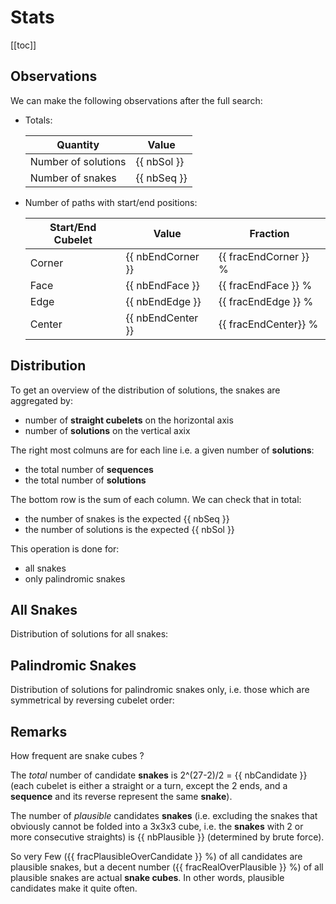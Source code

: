 # Stats

[[toc]]

## Observations

We can make the following observations after the full search:

- Totals:

  | Quantity            | Value       |
  | ------------------- | ----------- |
  | Number of solutions | {{ nbSol }} |
  | Number of snakes    | {{ nbSeq }} |

- Number of paths with start/end positions:

  | Start/End Cubelet | Value             | Fraction               |
  | ----------------- | ----------------- | ---------------------- |
  | Corner            | {{ nbEndCorner }} | {{ fracEndCorner  }} % |
  | Face              | {{ nbEndFace }}   | {{ fracEndFace }} %    |
  | Edge              | {{ nbEndEdge }}   | {{ fracEndEdge }} %    |
  | Center            | {{ nbEndCenter }} | {{ fracEndCenter}} %   |

## Distribution

To get an overview of the distribution of solutions, the snakes are aggregated by:

- number of **straight cubelets** on the horizontal axis
- number of **solutions** on the vertical axix

The right most colmuns are for each line i.e. a given number of **solutions**:

- the total number of **sequences**
- the total number of **solutions**

The bottom row is the sum of each column. We can check that in total:

- the number of snakes is the expected {{ nbSeq }}
- the number of solutions is the expected {{ nbSol }}

This operation is done for:

- all snakes
- only palindromic snakes

## All Snakes

Distribution of solutions for all snakes:

<StatsTable  :palindrome=false />

## Palindromic Snakes

Distribution of solutions for palindromic snakes only, i.e. those which are symmetrical by reversing cubelet order:

<StatsTable  :palindrome=true />

## Remarks

How frequent are snake cubes ?

The _total_ number of candidate **snakes** is 2^(27-2)/2 = {{ nbCandidate }} (each cubelet is either a straight or a turn, except the 2 ends, and a **sequence** and its reverse represent the same **snake**).

The number of _plausible_ candidates **snakes** (i.e. excluding the snakes that obviously cannot be folded into a 3x3x3 cube, i.e. the **snakes** with 2 or more consecutive straights) is {{ nbPlausible }} (determined by brute force).

So very Few ({{ fracPlausibleOverCandidate }} %) of all candidates are plausible snakes, but a decent number ({{ fracRealOverPlausible }} %) of all plausible snakes are actual **snake cubes**.
In other words, plausible candidates make it quite often.

<script setup lang="ts">

import { inBrowser } from 'vitepress'
import { computed, ref } from 'vue'
import { useSnakeStore } from '../.vitepress/store/snake'
import { fmtNb, fmtPct } from '../.vitepress/common/util'
import StatsTable from  '../.vitepress/components/StatsTable.vue'

let store: ReturnType<typeof useSnakeStore>;
if (inBrowser && store == null) {
  store = useSnakeStore();
  store.loadData();
}

const nbSeq = computed(() => fmtNb(store?.statsMisc?.nbSeq || 0));
const nbSol = computed(() => fmtNb(store?.statsMisc?.nbSol || 0));

const nbEndCenter = computed(() => fmtNb(store?.statsMisc?.nbEndCenter || 0));
const nbEndFace = computed(() => fmtNb(store?.statsMisc?.nbEndFace || 0));
const nbEndEdge = computed(() => fmtNb(store?.statsMisc?.nbEndEdge || 0));
const nbEndCorner = computed(() => fmtNb(store?.statsMisc?.nbEndCorner || 0));

const fracEndCenter = computed(() => fmtPct(100*(store?.statsMisc?.fracEndCenter || 0) || 0));
const fracEndFace = computed(() => fmtPct(100*(store?.statsMisc?.fracEndFace || 0) || 0));
const fracEndEdge = computed(() => fmtPct(100*(store?.statsMisc?.fracEndEdge || 0) || 0));
const fracEndCorner = computed(() => fmtPct(100*( store?.statsMisc?.fracEndCorner || 0) || 0));

const nbCandidate = computed(() => fmtNb(store?.statsMisc?.nbCandidate || 0));
const nbPlausible = computed(() => fmtNb(store?.statsMisc?.nbPlausible || 0));
const fracPlausibleOverCandidate = computed(() => fmtPct(100*(store?.statsMisc?.fracPlausibleOverCandidate || 0) || 0));
const fracRealOverPlausible = computed(() => fmtPct(100*(store?.statsMisc?.fracRealOverPlausible || 0) || 0));

</script>
